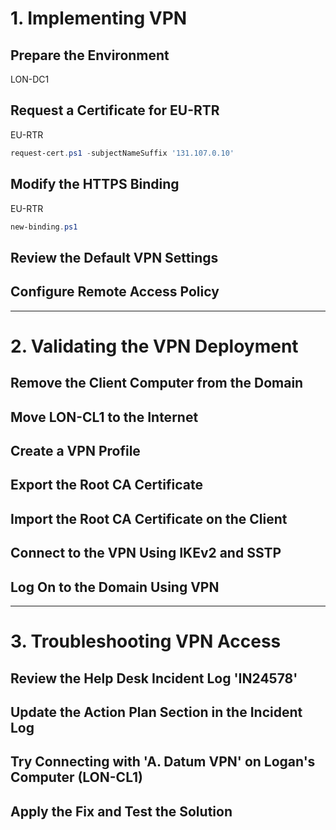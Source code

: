 # 1. Implementing VPN
## Prepare the Environment

LON-DC1

## Request a Certificate for EU-RTR

EU-RTR
```powershell
request-cert.ps1 -subjectNameSuffix '131.107.0.10'
```

## Modify the HTTPS Binding

EU-RTR

```powershell
new-binding.ps1
```

## Review the Default VPN Settings


## Configure Remote Access Policy

---

# 2. Validating the VPN Deployment

## Remove the Client Computer from the Domain

## Move LON-CL1 to the Internet

## Create a VPN Profile

## Export the Root CA Certificate

## Import the Root CA Certificate on the Client

## Connect to the VPN Using IKEv2 and SSTP

## Log On to the Domain Using VPN

---

# 3. Troubleshooting VPN Access

## Review the Help Desk Incident Log 'IN24578'

## Update the Action Plan Section in the Incident Log

## Try Connecting with 'A. Datum VPN' on Logan's Computer (LON-CL1)

## Apply the Fix and Test the Solution

